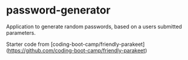 # password-generator
Application to generate random passwords, based on a users submitted parameters.

Starter code from [coding-boot-camp/friendly-parakeet] (https://github.com/coding-boot-camp/friendly-parakeet)